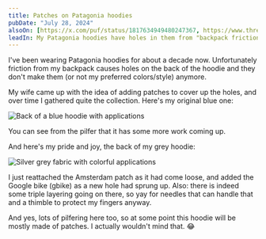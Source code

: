 ```yaml
---
title: Patches on Patagonia hoodies
pubDate: "July 28, 2024"
alsoOn: [https://x.com/puf/status/1817634949480247367, https://www.threads.net/@frankpuf/post/C9-iq6QycV0, https://bsky.app/profile/puf.bsky.social/post/3kyehccaaqa2g, https://c.im/@puf/112865646558858018]
leadIn: My Patagonia hoodies have holes in them from "backpack friction". Instead of throwing them away, I sew on patches to cover the holes. Over time, it's becoming quite the collection of patches. The blue hoodie is where it all got started, and when I still tried to color coordinate. The grey hoodie is more of a free-for-all. 😂
---
```


I've been wearing Patagonia hoodies for about a decade now. Unfortunately friction from my backpack causes holes on the back of the hoodie and they don't make them (or not my preferred colors/style) anymore.

My wife came up with the idea of adding patches to cover up the holes, and over time I gathered quite the collection. Here's my original blue one:

![Back of a blue hoodie with applications](https://i.imgur.com/2q5bZZU.png)

You can see from the pilfer that it has some more work coming up.

And here's my pride and joy, the back of my grey hoodie:

![Silver grey fabric with colorful applications](https://i.imgur.com/Uz1Mqbo.png)

I just reattached the Amsterdam patch as it had come loose, and added the Google bike (gbike) as a new hole had sprung up. Also: there is indeed some triple layering going on there, so yay for needles that can handle that and a thimble to protect my fingers anyway. 

And yes, lots of pilfering here too, so at some point this hoodie will be mostly made of patches. I actually wouldn't mind that. 😂